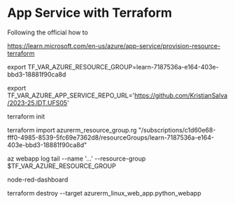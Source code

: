 # App Service with Terraform

Following the official how to

https://learn.microsoft.com/en-us/azure/app-service/provision-resource-terraform


export TF_VAR_AZURE_RESOURCE_GROUP=learn-7187536a-e164-403e-bbd3-18881f90ca8d

export TF_VAR_AZURE_APP_SERVICE_REPO_URL='https://github.com/KristianSalva/2023-25.IDT.UFS05'

terraform init

terraform import azurerm_resource_group.rg "/subscriptions/c1d60e68-fff0-4985-8539-5fc69e7362d8/resourceGroups/learn-7187536a-e164-403e-bbd3-18881f90ca8d"

az webapp log tail --name '...' --resource-group $TF_VAR_AZURE_RESOURCE_GROUP


node-red-dashboard

terraform destroy --target azurerm_linux_web_app.python_webapp
